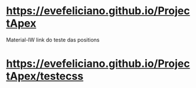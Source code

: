 # https://evefeliciano.github.io/ProjectApex
Material-IW 
link do teste das positions
# https://evefeliciano.github.io/ProjectApex/testecss
